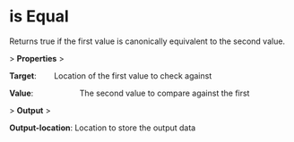 # is Equal

Returns true if the first value is canonically equivalent to the second value.

&gt; **Properties**
&gt; 

**Target**:                    Location of the first value to check against

**Value**:                     The second value to compare against the first

&gt; **Output**
&gt; 

**Output-location**: Location to store the output data